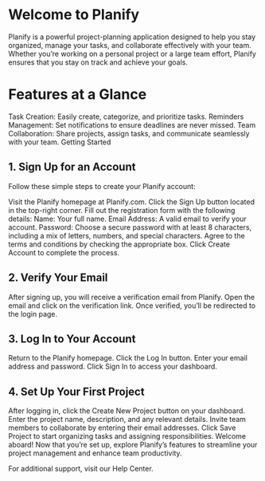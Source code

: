 # **Welcome to Planify**
Planify is a powerful project-planning application designed to help you stay organized, manage your tasks, and collaborate effectively with your team. Whether you’re working on a personal project or a large team effort, Planify ensures that you stay on track and achieve your goals.

# Features at a Glance
Task Creation: Easily create, categorize, and prioritize tasks.
Reminders Management: Set notifications to ensure deadlines are never missed.
Team Collaboration: Share projects, assign tasks, and communicate seamlessly with your team.
Getting Started
## 1. Sign Up for an Account
Follow these simple steps to create your Planify account:

Visit the Planify homepage at Planify.com.
Click the Sign Up button located in the top-right corner.
Fill out the registration form with the following details:
Name: Your full name.
Email Address: A valid email to verify your account.
Password: Choose a secure password with at least 8 characters, including a mix of letters, numbers, and special characters.
Agree to the terms and conditions by checking the appropriate box.
Click Create Account to complete the process.
## 2. Verify Your Email
After signing up, you will receive a verification email from Planify.
Open the email and click on the verification link.
Once verified, you’ll be redirected to the login page.
## 3. Log In to Your Account
Return to the Planify homepage.
Click the Log In button.
Enter your email address and password.
Click Sign In to access your dashboard.
## 4. Set Up Your First Project
After logging in, click the Create New Project button on your dashboard.
Enter the project name, description, and any relevant details.
Invite team members to collaborate by entering their email addresses.
Click Save Project to start organizing tasks and assigning responsibilities.
Welcome aboard! Now that you’re set up, explore Planify’s features to streamline your project management and enhance team productivity.

For additional support, visit our Help Center.